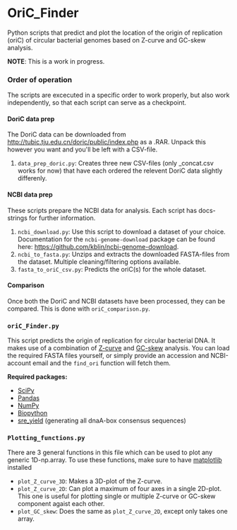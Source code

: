 # OriC_Finder
Python scripts that predict and plot the location of the origin of replication (oriC) of circular bacterial genomes based on Z-curve and GC-skew analysis.

**NOTE**: This is a work in progress.

### Order of operation
The scripts are excecuted in a specific order to work properly, but also work independently, so that each script can serve as a checkpoint.

#### DoriC data prep
The DoriC data can be downloaded from http://tubic.tju.edu.cn/doric/public/index.php as a .RAR. Unpack this however you want and you'll be left with a CSV-file.

1. `data_prep_doric.py`: Creates three new CSV-files (only \_concat.csv works for now) that have each ordered the relevent DoriC data slightly differenly.

#### NCBI data prep
These scripts prepare the NCBI data for analysis. Each script has docs-strings for further information.

1. `ncbi_download.py`: Use this script to download a dataset of your choice. Documentation for the `ncbi-genome-download` package can be found here: https://github.com/kblin/ncbi-genome-download.
2. `ncbi_to_fasta.py`: Unzips and extracts the downloaded FASTA-files from the dataset. Multiple cleaning/filtering options available.
3. `fasta_to_oriC_csv.py`: Predicts the oriC(s) for the whole dataset.

#### Comparison
Once both the DoriC and NCBI datasets have been processed, they can be compared. This is done with `oriC_comparison.py`.

### `oriC_Finder.py`
This script predicts the origin of replication for circular bacterial DNA. It makes use of a combination of [Z-curve](https://en.wikipedia.org/wiki/Z_curve) and [GC-skew](https://en.wikipedia.org/wiki/GC_skew) analysis. You can load the required FASTA files yourself, or simply provide an accession and NCBI-account email and the `find_ori` function will fetch them.

**Required packages:**
- [SciPy](https://scipy.org/)
- [Pandas](https://pandas.pydata.org/)
- [NumPy](https://numpy.org/)
- [Biopython](https://biopython.org/)
- [sre_yield](https://pypi.org/project/sre-yield/) (generating all dnaA-box consensus sequences)

### `Plotting_functions.py`
There are 3 general functions in this file which can be used to plot any generic 1D-np.array. To use these functions, make sure to have [matplotlib](https://matplotlib.org/) installed
- `plot_Z_curve_3D`: Makes a 3D-plot of the Z-curve.
- `plot_Z_curve_2D`: Can plot a maximum of four axes in a single 2D-plot. This one is useful for plotting single or multiple Z-curve or GC-skew component agaist each other.
- `plot_GC_skew`: Does the same as `plot_Z_curve_2D`, except only takes one array.
